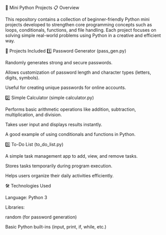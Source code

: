 🐍 Mini Python Projects
📋 Overview

This repository contains a collection of beginner-friendly Python mini projects developed to strengthen core programming concepts such as loops, conditionals, functions, and file handling.
Each project focuses on solving simple real-world problems using Python in a creative and efficient way.

🚀 Projects Included
1️⃣ Password Generator (pass_gen.py)

Randomly generates strong and secure passwords.

Allows customization of password length and character types (letters, digits, symbols).

Useful for creating unique passwords for online accounts.

2️⃣ Simple Calculator (simple calculator.py)

Performs basic arithmetic operations like addition, subtraction, multiplication, and division.

Takes user input and displays results instantly.

A good example of using conditionals and functions in Python.

3️⃣ To-Do List (to_do_list.py)

A simple task management app to add, view, and remove tasks.

Stores tasks temporarily during program execution.

Helps users organize their daily activities efficiently.

🛠️ Technologies Used

Language: Python 3

Libraries:

random (for password generation)

Basic Python built-ins (input, print, if, while, etc.)
